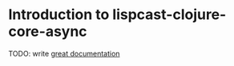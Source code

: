 # Introduction to lispcast-clojure-core-async

TODO: write [great documentation](http://jacobian.org/writing/what-to-write/)
